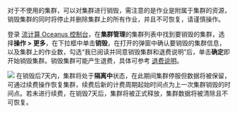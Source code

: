 对于不使用的集群，可以对集群进行销毁，需注意的是作业是附属于集群的资源，销毁集群的同时将停止并删除集群上的所有作业，并且不可恢复，请谨慎操作。

登录 [流计算 Oceanus 控制台](https://console.cloud.tencent.com/oceanus)，在**集群管理**的集群列表中找到要销毁的集群，选择**操作 > 更多**，在下拉框中单击**销毁**，在打开的弹窗中确认要销毁的集群信息，以及集群上的作业数，勾选“我已阅读并同意销毁集群和退费说明”后，单击**确定**即开始销毁集群。销毁集群可能产生退费，具体可参考 [退费说明](https://cloud.tencent.com/document/product/849/50420)。

![](https://main.qcloudimg.com/raw/caea2073dce9187cde202cdab13e7835.png)
在销毁后7天内，集群将处于**隔离中**状态，在此期间集群停服但数据将被保留，可通过续费操作恢复集群，续费后新的计费周期起始时间点为上一次集群销毁的时间点。若未进行续费，在销毁7天后，集群将被正式释放，集群数据将被清除且不可恢复。 
